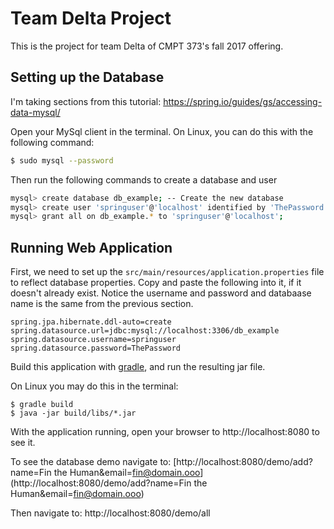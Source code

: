 # Team Delta Project

This is the project for team Delta of CMPT 373's fall 2017 offering.

## Setting up the Database

I'm taking sections from this tutorial: https://spring.io/guides/gs/accessing-data-mysql/

Open your MySql client in the terminal. On Linux, you can do this with the following command:

```sh
$ sudo mysql --password
```

Then run the following commands to create a database and user

```sh
mysql> create database db_example; -- Create the new database
mysql> create user 'springuser'@'localhost' identified by 'ThePassword'; -- Creates the user
mysql> grant all on db_example.* to 'springuser'@'localhost';
```

## Running Web Application

First, we need to set up the `src/main/resources/application.properties` file to reflect database properties. Copy 
and paste the following into it, if it doesn't already exist. Notice the username and password and databaase name is 
the same from the previous section.

```shell
spring.jpa.hibernate.ddl-auto=create
spring.datasource.url=jdbc:mysql://localhost:3306/db_example
spring.datasource.username=springuser
spring.datasource.password=ThePassword
```

Build this application with [gradle](https://gradle.org/install/), and run the resulting jar file.

On Linux you may do this in the terminal:
```
$ gradle build
$ java -jar build/libs/*.jar
```

With the application running, open your browser to http://localhost:8080 to see it.

To see the database demo navigate to:
[http://localhost:8080/demo/add?name=Fin the Human&email=fin@domain.ooo](http://localhost:8080/demo/add?name=Fin the Human&email=fin@domain.ooo)

Then navigate to:
http://localhost:8080/demo/all